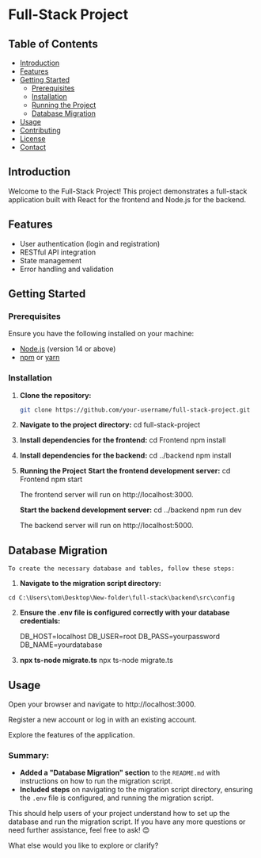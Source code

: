 # Full-Stack Project

## Table of Contents

- [Introduction](#introduction)
- [Features](#features)
- [Getting Started](#getting-started)
  - [Prerequisites](#prerequisites)
  - [Installation](#installation)
  - [Running the Project](#running-the-project)
  - [Database Migration](#database-migration)
- [Usage](#usage)
- [Contributing](#contributing)
- [License](#license)
- [Contact](#contact)

## Introduction

Welcome to the Full-Stack Project! This project demonstrates a full-stack application built with React for the frontend and Node.js for the backend.

## Features

- User authentication (login and registration)
- RESTful API integration
- State management
- Error handling and validation

## Getting Started

### Prerequisites

Ensure you have the following installed on your machine:

- [Node.js](https://nodejs.org/) (version 14 or above)
- [npm](https://www.npmjs.com/) or [yarn](https://yarnpkg.com/)

### Installation

1. **Clone the repository:**

   ```bash
   git clone https://github.com/your-username/full-stack-project.git


2. **Navigate to the project directory:**
    cd full-stack-project


3. **Install dependencies for the frontend:**
    cd Frontend
    npm install


4. **Install dependencies for the backend:**
    cd ../backend
    npm install

5. **Running the Project**
    **Start the frontend development server:**
    cd Frontend
    npm start

    The frontend server will run on http://localhost:3000.



    **Start the backend development server:**
    cd ../backend
    npm run dev

    The backend server will run on http://localhost:5000.


## Database Migration

    To create the necessary database and tables, follow these steps:

  1. **Navigate to the migration script directory:**

    cd C:\Users\tom\Desktop\New-folder\full-stack\backend\src\config

2. **Ensure the .env file is configured correctly with your database credentials:**

    DB_HOST=localhost
    DB_USER=root
    DB_PASS=yourpassword
    DB_NAME=yourdatabase

3. **npx ts-node migrate.ts**
    npx ts-node migrate.ts



## Usage

Open your browser and navigate to http://localhost:3000.

Register a new account or log in with an existing account.

Explore the features of the application.


### Summary:
- **Added a "Database Migration" section** to the `README.md` with instructions on how to run the migration script.
- **Included steps** on navigating to the migration script directory, ensuring the `.env` file is configured, and running the migration script.

This should help users of your project understand how to set up the database and run the migration script. If you have any more questions or need further assistance, feel free to ask! 😊

What else would you like to explore or clarify?